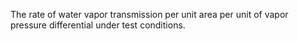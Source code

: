 ﻿The rate of water vapor transmission per unit area per unit of vapor pressure differential under test conditions.

